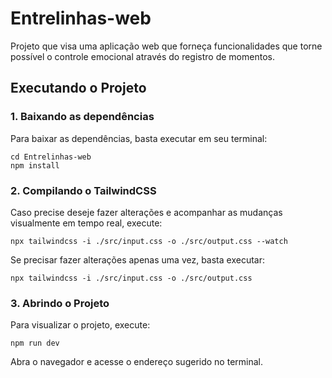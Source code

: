 # Entrelinhas-web
Projeto que visa uma aplicação web que forneça funcionalidades que torne possível o controle emocional através do registro de momentos.

## Executando o Projeto
### 1. Baixando as dependências
Para baixar as dependências, basta executar em seu terminal:
```
cd Entrelinhas-web
npm install
```

### 2. Compilando o TailwindCSS
Caso precise deseje fazer alterações e acompanhar as mudanças visualmente em tempo real, execute:
```
npx tailwindcss -i ./src/input.css -o ./src/output.css --watch
```

Se precisar fazer alterações apenas uma vez, basta executar:
```
npx tailwindcss -i ./src/input.css -o ./src/output.css
```

### 3. Abrindo o Projeto
Para visualizar o projeto, execute:
```
npm run dev
```

Abra o navegador e acesse o endereço sugerido no terminal.